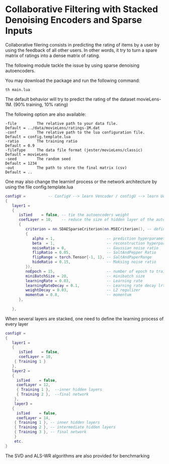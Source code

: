 # Collaborative Filtering with Stacked Denoising Encoders and Sparse Inputs

Collaborative filering consists in predicting the rating of items by a user by using the feedback of all other users. In other words, it try to turn a spare matrix of ratings into a dense matrix of rating. 

The following module tackle the issue by using sparse denoising autoencoders.

You may download the package and run the following command:

```
th main.lua
```

The default behavior will try to predict the rating of the dataset movieLens-1M. (90% training, 10% rating)  

The following option are also available:
```
-file         The relative path to your data file.              Default = ../data/movieLens/ratings-1M.dat
-conf         The relative path to the lua configuration file.  Default = config.template.lua
-ratio        The training ratio                                Default = 0.9                                
-fileType     The data file format (jester/movieLens/classic)   Default = movieLens                       
-seed         The random seed                                   Default = 1234
-out          The path to store the final matrix (csv)          Default = ..
```

One may also change the learninf process or the network architecture by using the file config.template.lua
```lua
configV =          -- ConfigV --> learn Vencoder / configU --> learn Uencoder
{
   layer1 = 
   {      
      isTied    = false, -- tie the autoencoders weight
      coefLayer = 10,    -- reduce the size of hidden layer of the autoencoder by diving the input size by X
      { 
         criterion = nn.SDAESparseCriterion(nn.MSECriterion(), -- define the training loss
         {
            alpha = 1,                       -- prediction hyperparameter 
            beta  = 1,                       -- reconstruction hyperparameter
            noiseRatio = 0,                  -- Gaussian noise ratio
            flipRatio = 0.05,                -- SaltAndPepper Ratio
            flipRange = torch.Tensor{-1, 1}, -- SaltAndPaperRange
            hideRatio = 0.15,                -- Maksing noise ratio
         }), 
         noEpoch = 15,                       -- number of epoch to train the layer
         miniBatchSize = 20,                 -- minibatch size 
         learningRate = 0.03,                -- Learning rate
         learningRateDecay = 0.1,            -- Learning rate decay lrt = lrt / (1+lrt_dec)
         weightDecay = 0.03,                 -- L2 regulizer
         momentum = 0.8,                     -- momentum
      },
      
   },
```

When several layers are stacked, one need to define the learning process of every layer
```lua
configV = 
{
   layer1 = 
   {
      isTied    = false, 
      coefLayer = 10,    
    { Training 1 }
   },
   layer2 =
   {
     isTied    = false, 
     coefLayer = 12,    
     { Training 1 },  --inner hidden layers
     { Training 2 },  --final network
    },
    layer3 =
   { 
     isTied    = false, 
     coefLayer = 14,    
    { Training 1 }, -- inner hidden layers
    { Training 2 }, -- intermediate hidden layers
    { Training 3 }, -- final network
    }
    etc.
}
```

The SVD and ALS-WR algorithms are also provided for benchmarking

